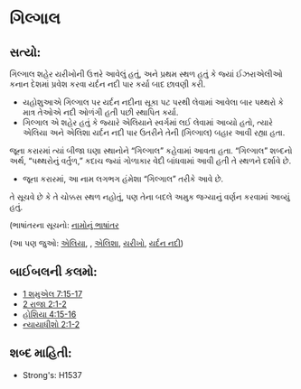# ગિલ્ગાલ 

## સત્યો: 

ગિલ્ગાલ શહેર યરીખોની ઉત્તરે આવેલું હતું, અને પ્રથમ સ્થળ હતું કે જ્યાં ઈઝરાએલીઓ કનાન દેશમાં પ્રવેશ કરવા યર્દન નદી પાર કર્યા બાદ છાવણી કરી.

* યહોશુઆએ ગિલ્ગાલ પર યર્દન નદીના સૂકા પટ પરથી લેવામાં આવેલા બાર પથ્થરો કે માત્ર તેઓએ નદી ઓળંગી હતી પછી સ્થાપિત કર્યા.
* ગિલ્ગાલ એ શહેર હતું કે જ્યારે એલિયાને સ્વર્ગમાં લઈ લેવામાં આવ્યો હતો, ત્યારે એલિયા અને એલિશા યર્દન નદી પાર ઉતરીને તેની (ગિલ્ગાલ) બહાર આવી રહ્યા હતા.

જૂના કરારમાં ત્યાં બીજા ઘણા સ્થાનોને “ગિલ્ગાલ” કહેવામાં આવતા હતા.
“ગિલ્ગાલ” શબ્દનો અર્થ, “પથ્થરોનું વર્તુળ,” કદાચ જ્યાં ગોળાકાર વેદી બાંધવામાં આવી હતી તે સ્થળને દર્શાવે છે.

* જૂના કરારમાં, આ નામ લગભગ હંમેશા “ગિલ્ગાલ” તરીકે આવે છે.

તે સૂચવે છે કે તે ચોક્કસ સ્થળ નહોતું, પણ તેના બદલે અમુક જગ્યાનું વર્ણન કરવામાં આવ્યું હતું.

(ભાષાંતરના સૂચનો: [નામોનું ભાષાંતર](rc://gu/ta/man/translate/translate-names)

(આ પણ જુઓ: [એલિયા](../names/elijah.md), , [એલિશા](../names/elisha.md), [યરીખો](../names/jericho.md), [યર્દન નદી](../names/jordanriver.md))

## બાઈબલની કલમો: 

* [1 શમુએલ 7:15-17](rc://gu/tn/help/1sa/07/15)
* [2 રાજા 2:1-2](rc://gu/tn/help/2ki/02/01)
* [હોશિયા 4:15-16](rc://gu/tn/help/hos/04/15)
* [ન્યાયાધીશો 2:1-2](rc://gu/tn/help/jdg/02/01)

## શબ્દ માહિતી: 

* Strong's: H1537
